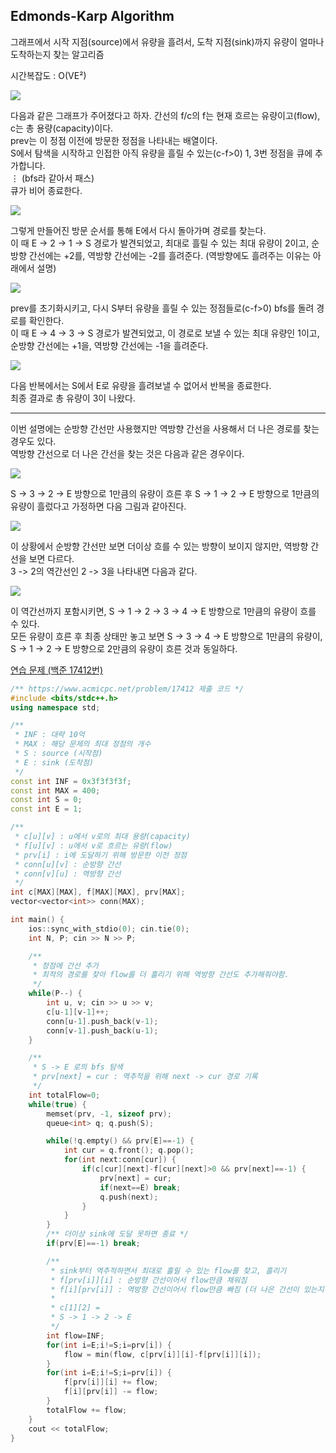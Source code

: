## Edmonds-Karp Algorithm
그래프에서 시작 지점(source)에서 유량을 흘려서, 도착 지점(sink)까지 유량이 얼마나 도착하는지 찾는 알고리즘

시간복잡도 : O(VE²)

![](https://github.com/user-attachments/assets/f3d8703f-6bda-401f-889a-458d27e8b002)

다음과 같은 그래프가 주어졌다고 하자. 간선의 f/c의 f는 현재 흐르는 유량이고(flow), c는 총 용량(capacity)이다.  
prev는 이 정점 이전에 방문한 정점을 나타내는 배열이다.  
S에서 탐색을 시작하고 인접한 아직 유량을 흘릴 수 있는(c-f>0) 1, 3번 정점을 큐에 추가합니다.  
$\vdots$ (bfs라 같아서 패스)  
큐가 비어 종료한다.

![](https://github.com/user-attachments/assets/6730b216-1533-4936-88f2-7a3d92b22269)

그렇게 만들어진 방문 순서를 통해 E에서 다시 돌아가며 경로를 찾는다.  
이 때 E -> 2 -> 1 -> S 경로가 발견되었고, 최대로 흘릴 수 있는 최대 유량이 2이고, 순방향 간선에는 +2를, 역방향 간선에는 -2를 흘려준다. (역방향에도 흘려주는 이유는 아래에서 설명)

![](https://github.com/user-attachments/assets/0b9eef43-ce78-49f2-bba2-75608660e4de)

prev를 초기화시키고, 다시 S부터 유량을 흘릴 수 있는 정점들로(c-f>0) bfs를 돌려 경로를 확인한다.  
이 때 E -> 4 -> 3 -> S 경로가 발견되었고, 이 경로로 보낼 수 있는 최대 유량인 1이고, 순방향 간선에는 +1을, 역방향 간선에는 -1을 흘려준다.

![](https://github.com/user-attachments/assets/7f98653f-5833-4d15-baa0-7f0dab8d2a6f)

다음 반복에서는 S에서 E로 유량을 흘려보낼 수 없어서 반복을 종료한다.  
최종 결과로 총 유량이 3이 나왔다.

--------

이번 설명에는 순방향 간선만 사용했지만 역방향 간선을 사용해서 더 나은 경로를 찾는 경우도 있다.  
역방향 간선으로 더 나은 간선을 찾는 것은 다음과 같은 경우이다.

![](https://github.com/user-attachments/assets/428951c0-c683-48e5-8b68-6c6e9169fe4b)

S -> 3 -> 2 -> E 방향으로 1만큼의 유량이 흐른 후 S -> 1 -> 2 -> E 방향으로 1만큼의 유량이 흘렀다고 가정하면 다음 그림과 같아진다.

![](https://github.com/user-attachments/assets/bd0dd2ad-6a25-4e06-b8e5-0e4818c1e924)

이 상황에서 순방향 간선만 보면 더이상 흐를 수 있는 방향이 보이지 않지만, 역방향 간선을 보면 다르다.  
3 -> 2의 역간선인 2 -> 3을 나타내면 다음과 같다.

![](https://github.com/user-attachments/assets/6846050d-72e8-422d-b6b2-94be7229b862)

이 역간선까지 포함시키면, S -> 1 -> 2 -> 3 -> 4 -> E 방향으로 1만큼의 유량이 흐를 수 있다.  
모든 유량이 흐른 후 최종 상태만 놓고 보면 S -> 3 -> 4 -> E 방향으로 1만큼의 유량이, S -> 1 -> 2 -> E 방향으로 2만큼의 유량이 흐른 것과 동일하다.

[연습 문제 (백준 17412번)](https://www.acmicpc.net/problem/17412)

``` c++
/** https://www.acmicpc.net/problem/17412 제출 코드 */
#include <bits/stdc++.h>
using namespace std;

/**
 * INF : 대략 10억
 * MAX : 해당 문제의 최대 정점의 개수
 * S : source (시작점)
 * E : sink (도착점)
 */
const int INF = 0x3f3f3f3f;
const int MAX = 400;
const int S = 0;
const int E = 1;

/**
 * c[u][v] : u에서 v로의 최대 용량(capacity)
 * f[u][v] : u에서 v로 흐르는 유량(flow)
 * prv[i] : i에 도달하기 위해 방문한 이전 정점
 * conn[u][v] : 순방향 간선
 * conn[v][u] : 역방향 간선
 */
int c[MAX][MAX], f[MAX][MAX], prv[MAX];
vector<vector<int>> conn(MAX);

int main() {
    ios::sync_with_stdio(0); cin.tie(0);
    int N, P; cin >> N >> P;

    /** 
     * 정점에 간선 추가
     * 최적의 경로를 찾아 flow를 더 흘리기 위해 역방향 간선도 추가해줘야함.
     */
    while(P--) {
        int u, v; cin >> u >> v;
        c[u-1][v-1]++;
        conn[u-1].push_back(v-1);
        conn[v-1].push_back(u-1);
    }

    /** 
     * S -> E 로의 bfs 탐색
     * prv[next] = cur : 역추적을 위해 next -> cur 경로 기록
     */
    int totalFlow=0;
    while(true) {
        memset(prv, -1, sizeof prv);
        queue<int> q; q.push(S);

        while(!q.empty() && prv[E]==-1) {
            int cur = q.front(); q.pop();
            for(int next:conn[cur]) {
                if(c[cur][next]-f[cur][next]>0 && prv[next]==-1) {
                    prv[next] = cur;
                    if(next==E) break;
                    q.push(next);
                }
            }
        }
        /** 더이상 sink에 도달 못하면 종료 */
        if(prv[E]==-1) break;

        /** 
         * sink부터 역추적하면서 최대로 흘릴 수 있는 flow를 찾고, 흘리기
         * f[prv[i]][i] : 순방향 간선이어서 flow만큼 채워짐
         * f[i][prv[i]] : 역방향 간선이어서 flow만큼 빠짐 (더 나은 간선이 있는지 찾기 위해 쓰임)
         * 
         * c[1][2] = 
         * S -> 1 -> 2 -> E 
         */
        int flow=INF;
        for(int i=E;i!=S;i=prv[i]) {
            flow = min(flow, c[prv[i]][i]-f[prv[i]][i]);
        }
        for(int i=E;i!=S;i=prv[i]) {
            f[prv[i]][i] += flow;
            f[i][prv[i]] -= flow;
        }
        totalFlow += flow;
    }
    cout << totalFlow;
}
```
